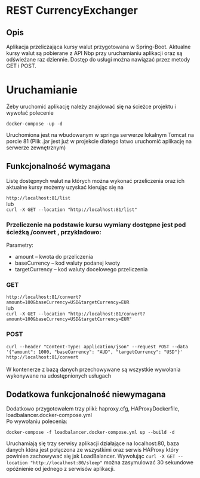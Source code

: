 # REST CurrencyExchanger

## Opis 
Aplikacja przeliczająca kursy walut przygotowana w Spring-Boot. Aktualne kursy walut są pobierane z API Nbp przy uruchamianiu aplikacji oraz są odświeżane raz dziennie. Dostęp do usługi można nawiązać przez metody GET i POST.

# Uruchamianie 
Żeby uruchomić aplikację należy znajdować się na ścieżce projektu i wywołać polecenie 

`docker-compose -up -d`

Uruchomiona jest na wbudowanym w springa serwerze lokalnym Tomcat na porcie 81
(Plik .jar jest już w projekcie dlatego łatwo uruchomić aplikację na serwerze zewnętrznym) 

## Funkcjonalność wymagana 

Listę dostępnych walut na których można wykonać przeliczenia oraz ich aktualne kursy możemy uzyskać kierując się na 

`http://localhost:81/list`<br>
lub <br>
`curl -X GET --location "http://localhost:81/list"` 

### Przeliczenie na podstawie kursu wymiany dostępne jest pod ścieżką /convert , przykładowo: 
Parametry:
- amount – kwota do przeliczenia
- baseCurrency – kod waluty podanej kwoty 
- targetCurrency – kod waluty docelowego przeliczenia

### GET
`http://localhost:81/convert?amount=100&baseCurrency=USD&targetCurrency=EUR` <br>
lub <br>
`curl -X GET --location "http://localhost:81/convert?amount=100&baseCurrency=USD&targetCurrency=EUR"`

### POST

`curl --header "Content-Type: application/json" --request POST --data '{"amount": 1000, "baseCurrency": "AUD", "targetCurrency": "USD"}' http://localhost:81/convert`
<br>
<br>
W kontenerze z bazą danych przechowywane są  wszystkie wywołania wykonywane na udostępnionych usługach

## Dodatkowa funkcjonalność niewymagana

Dodatkowo przygotowałem trzy pliki: haproxy.cfg, HAProxyDockerfile, loadbalancer.docker-compose.yml<br>
Po wywołaniu polecenia: 

`docker-compose -f loadbalancer.docker-compose.yml up --build -d` <br>

Uruchamiają się trzy serwisy aplikacji działające na localhost:80, baza danych która jest połączona ze wszystkimi oraz serwis HAProxy który powinien zachowywać się jak LoadBalancer.
Wywołując `curl -X GET --location "http://localhost:80/sleep"` można zasymulować 30 sekundowe opóźnienie od jednego z serwisów aplikacji. 


